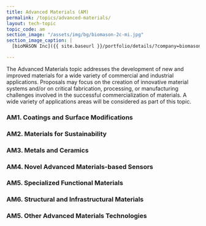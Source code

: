 ```yaml
---
title: Advanced Materials (AM)
permalink: /topics/advanced-materials/
layout: tech-topic
topic_code: am
section_image: "/assets/img/bg/biomason-2c-mi.jpg"
section_image_caption: |
  [bioMASON Inc]({{ site.baseurl }}/portfolio/details/?company=biomason-inc#biomason-inc) interior and exterior façade tile made with biocement, which is less costly and more sustainable than its traditional counterpart

---
```


The Advanced Materials topic addresses the development of new and improved materials for a wide variety of commercial and industrial applications. Proposals may focus on the creation of innovative material systems and/or on critical fabrication, processing, or manufacturing challenges involved in the successful commercialization of materials. A wide variety of applications areas will be considered as part of this topic. 

### AM1. Coatings and Surface Modifications 

### AM2. Materials for Sustainability 

### AM3. Metals and Ceramics 

### AM4. Novel Advanced Materials-based Sensors

### AM5. Specialized Functional Materials 

### AM6. Structural and Infrastructural Materials

### AM5. Other Advanced Materials Technologies

